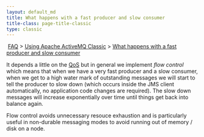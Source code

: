 ```yaml
---
layout: default_md
title: What happens with a fast producer and slow consumer 
title-class: page-title-classic
type: classic
---
```


 [FAQ](faq) > [Using Apache ActiveMQ Classic](using-apache-activemq-classic) > [What happens with a fast producer and slow consumer](what-happens-with-a-fast-producer-and-slow-consumer)


It depends a little on the [QoS](qos) but in general we implement _flow control_ which means that when we have a very fast producer and a slow consumer, when we get to a high water mark of outstanding messages we will start to tell the producer to slow down (which occurs inside the JMS client automatically, no application code changes are required). The slow down messages will increase exponentially over time until things get back into balance again.

Flow control avoids unnecessary resouce exhaustion and is particularly useful in non-durable messaging modes to avoid running out of memory / disk on a node.

